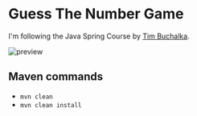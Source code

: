 # Guess The Number Game

I'm following the Java Spring Course by [Tim Buchalka](https://www.udemy.com/course/java-spring-framework-masterclass/).

![preview](https://user-images.githubusercontent.com/15948693/137417089-d92f2ce7-3f37-4589-971a-c31e31d2dfe4.png)

## Maven commands

- `mvn clean`
- `mvn clean install`
